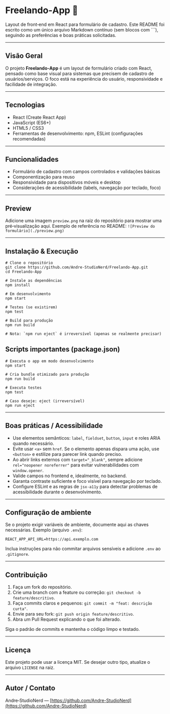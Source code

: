 # Freelando‑App 🧰

Layout de front‑end em React para formulário de cadastro. Este README foi escrito como um único arquivo Markdown contínuo (sem blocos com ```), seguindo as preferências e boas práticas solicitadas.

---

## Visão Geral

O projeto **Freelando‑App** é um layout de formulário criado com React, pensado como base visual para sistemas que precisem de cadastro de usuários/serviços. O foco está na experiência do usuário, responsividade e facilidade de integração.

---

## Tecnologias

* React (Create React App)
* JavaScript (ES6+)
* HTML5 / CSS3
* Ferramentas de desenvolvimento: npm, ESLint (configurações recomendadas)

---

## Funcionalidades

* Formulário de cadastro com campos controlados e validações básicas
* Componentização para reuso
* Responsividade para dispositivos móveis e desktop
* Considerações de acessibilidade (labels, navegação por teclado, foco)

---

## Preview

Adicione uma imagem `preview.png` na raiz do repositório para mostrar uma pré‑visualização aqui. Exemplo de referência no README: `![Preview do formulário](./preview.png)`

---

## Instalação & Execução

```
# Clone o repositório
git clone https://github.com/Andre-StudioNerd/Freelando-App.git
cd Freelando-App

# Instale as dependências
npm install

# Em desenvolvimento
npm start

# Testes (se existirem)
npm test

# Build para produção
npm run build

# Nota: `npm run eject` é irreversível (apenas se realmente precisar)
```

## Scripts importantes (package.json)

```
# Executa o app em modo desenvolvimento
npm start

# Cria bundle otimizado para produção
npm run build

# Executa testes
npm test

# Caso deseje: eject (irreversível)
npm run eject
```

---

## Boas práticas / Acessibilidade

* Use elementos semânticos: `label`, `fieldset`, `button`, `input` e roles ARIA quando necessário.
* Evite usar `<a>` sem `href`. Se o elemento apenas dispara uma ação, use `<button>` e estilize para parecer link quando preciso.
* Ao abrir links externos com `target="_blank"`, sempre adicione `rel="noopener noreferrer"` para evitar vulnerabilidades com `window.opener`.
* Valide campos no frontend e, idealmente, no backend.
* Garanta contraste suficiente e foco visível para navegação por teclado.
* Configure ESLint e as regras de `jsx-a11y` para detectar problemas de acessibilidade durante o desenvolvimento.

---

## Configuração de ambiente

Se o projeto exigir variáveis de ambiente, documente aqui as chaves necessárias. Exemplo (arquivo `.env`):

```
REACT_APP_API_URL=https://api.exemplo.com
```

Inclua instruções para não commitar arquivos sensíveis e adicione `.env` ao `.gitignore`.

---

## Contribuição

1. Faça um fork do repositório.
2. Crie uma branch com a feature ou correção: `git checkout -b feature/descritivo`.
3. Faça commits claros e pequenos: `git commit -m "feat: descrição curta"`.
4. Envie para seu fork: `git push origin feature/descritivo`.
5. Abra um Pull Request explicando o que foi alterado.

Siga o padrão de commits e mantenha o código limpo e testado.

---

## Licença

Este projeto pode usar a licença MIT. Se desejar outro tipo, atualize o arquivo `LICENSE` na raiz.

---

## Autor / Contato

Andre‑StudioNerd — [https://github.com/Andre-StudioNerd](https://github.com/Andre-StudioNerd)
